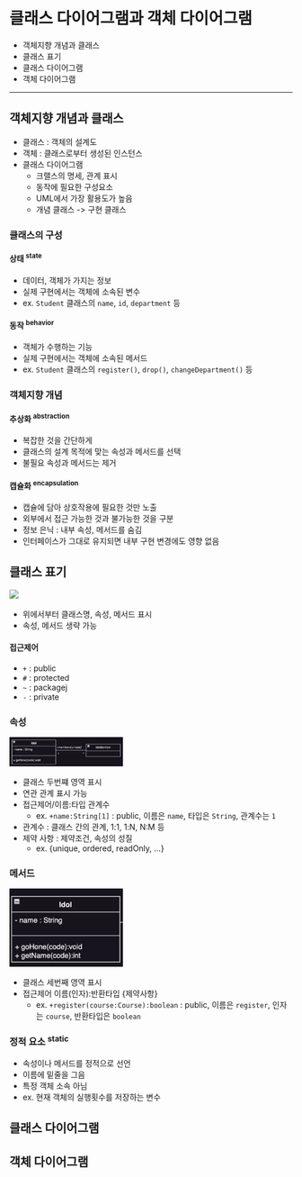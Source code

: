 # 클래스 다이어그램과 객체 다이어그램

- 객체지향 개념과 클래스
- 클래스 표기
- 클래스 다이어그램
- 객체 다이어그램

---

## 객체지향 개념과 클래스

- 클래스 : 객체의 설계도
- 객체 : 클래스로부터 생성된 인스턴스
- 클래스 다이어그램
    - 크랠스의 명세, 관계 표시
    - 동작에 필요한 구성요소
    - UML에서 가장 활용도가 높음
    - 개념 클래스 -> 구현 클래스

### 클래스의 구성

#### 상태 <sup>state</sup>

- 데이터, 객체가 가지는 정보
- 실제 구현에서는 객체에 소속된 변수
- ex. `Student` 클래스의 `name`, `id`, `department` 등

#### 동작 <sup>behavior</sup>

- 객체가 수행하는 기능
- 실제 구현에서는 객체에 소속된 메서드
- ex. `Student` 클래스의 `register()`, `drop()`, `changeDepartment()` 등

### 객체지향 개념

#### 추상화 <sup>abstraction</sup>

- 복잡한 것을 간단하게
- 클래스의 설계 목적에 맞는 속성과 메서드를 선택
- 불필요 속성과 메서드는 제거

#### 캡슐화 <sup>encapsulation</sup>

- 캡슐에 담아 상호작용에 필요한 것만 노출
- 외부에서 접근 가능한 것과 불가능한 것을 구분
- 정보 은닉 : 내부 속성, 메서드를 숨김
- 인터페이스가 그대로 유지되면 내부 구현 변경에도 영향 없음

## 클래스 표기

<img src="png.png"  width="30%"/>

- 위에서부터 클래스명, 속성, 메서드 표시
- 속성, 메서드 생략 가능

#### 접근제어

- `+` : public
- `#` : protected
- `~` : packagej
- `-` : private

### 속성

<img src="img_2.png"  width="40%"/>

- 클래스 두번쨰 영역 표시
- 연관 관계 표시 가능
- 접근제어/이름:타입 관계수
    - ex. `+name:String[1]` : public, 이름은 `name`, 타입은 `String`, 관계수는 `1`
- 관계수 : 클래스 간의 관계, 1:1, 1:N, N:M 등
- 제약 사항 : 제약조건, 속성의 성질
    - ex. {unique, ordered, readOnly, ...}

### 메서드

<img src="img_3.png"  width="40%"/>

- 클래스 세번째 영역 표시
- 접근제어 이름(인자):반환타입 {제약사항}
    - ex. `+register(course:Course):boolean` : public, 이름은 `register`, 인자는 `course`, 반환타입은 `boolean`

### 정적 요소 <sup>static</sup>

- 속성이나 메서드를 정적으로 선언
- 이름에 밑줄을 그음
- 특정 객체 소속 아님
- ex. 현재 객체의 실행횟수를 저장하는 변수

## 클래스 다이어그램

## 객체 다이어그램
